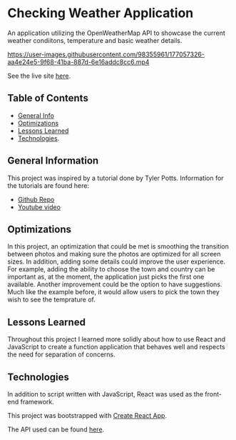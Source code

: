 # Checking Weather Application

An application utilizing the OpenWeatherMap API to showcase the current weather condiitons, temperature and basic weather details.

https://user-images.githubusercontent.com/98355961/177057326-aa4e24e5-9f68-41ba-887d-6e16addc8cc6.mp4

See the live site [here](https://checkingweather.netlify.app/).

## Table of Contents

* [General Info](#general-information)
* [Optimizations](#optimizations)
* [Lessons Learned](#lessons-learned)
* [Technologies](#technologies).

## General Information

This project was inspired by a tutorial done by Tyler Potts. Information for the tutorials are found here:

* [Github Repo](https://github.com/TylerPottsDev/weather-react)
* [Youtube video](https://www.youtube.com/watch?v=GuA0_Z1llYU)

## Optimizations

In this project, an optimization that could be met is smoothing the transition between photos and making sure the photos are optimized for all screen sizes. In addition, adding some details could improve the user experience. For example, adding the ability to choose the town and country can be important as, at the moment, the application just picks the first one available. Another improvement could be the option to have suggestions. Much like the example before, it would allow users to pick the town they wish to see the temprature of.

## Lessons Learned

Throughout this project I learned more solidly about how to use React and JavaScript to create a function application that behaves well and respects the need for separation of concerns.

## Technologies

In addition to script written with JavaScript, React was used as the front-end framework. 

This project was bootstrapped with [Create React App](https://github.com/facebook/create-react-app).

The API used can be found [here](https://openweathermap.org/api).
